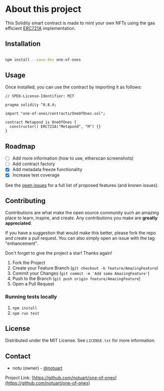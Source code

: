 # About this project

This Solidity smart contract is made to mint your own NFTs using the gas efficient [ERC721A](https://github.com/chiru-labs/ERC721A) implementation.

## Installation

```sh

npm install --save-dev one-of-ones

```

## Usage

Once installed, you can use the contract by importing it as follows:

```solidity
// SPDX-License-Identifier: MIT

pragma solidity ^0.8.4;

import "one-of-ones/contracts/OneOfOnes.sol";

contract Metapond is OneOfOnes {
  constructor() ERC721A("Metapond", "M") {}
}
```

## Roadmap

- [ ] Add more information (how to use, etherscan screenshots)
- [ ] Add contract factory
- [x] Add metadata freeze functionality
- [x] Increase test coverage

See the [open issues](https://github.com/notuart/one-of-ones/issues) for a full list of proposed features (and known issues).

## Contributing

Contributions are what make the open source community such an amazing place to learn, inspire, and create. Any contributions you make are **greatly appreciated**.

If you have a suggestion that would make this better, please fork the repo and create a pull request. You can also simply open an issue with the tag "enhancement".

Don't forget to give the project a star! Thanks again!

1. Fork the Project
2. Create your Feature Branch (`git checkout -b feature/AmazingFeature`)
3. Commit your Changes (`git commit -m 'Add some AmazingFeature'`)
4. Push to the Branch (`git push origin feature/AmazingFeature`)
5. Open a Pull Request

### Running tests locally

1. `npm install`
2. `npm run test`

## License

Distributed under the MIT License. See `LICENSE.txt` for more information.

## Contact

- notu (owner) - [@notuart](https://twitter.com/notuart)

Project Link: [https://github.com/notuart/one-of-ones](https://github.com/notuart/one-of-ones)
